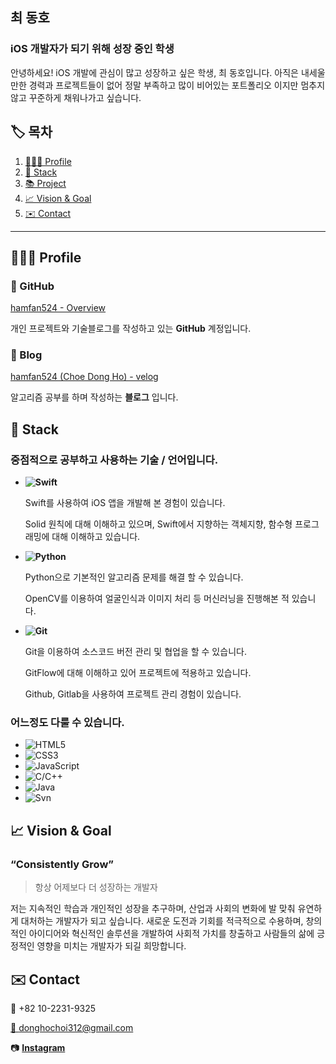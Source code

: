 ## 최 동호

### iOS 개발자가 되기 위해 성장 중인 학생

안녕하세요! iOS 개발에 관심이 많고 성장하고 싶은 학생, 최 동호입니다.
아직은 내세울만한 경력과 프로젝트들이 없어 정말 부족하고 많이 비어있는 포트폴리오 이지만 멈추지 않고 꾸준하게 채워나가고 싶습니다.

## **🏷 목차**

1. [👨🏻‍💻 Profile](https://www.notion.so/739a1ae1d9494f57b460ba1dd1d4285c?pvs=21)
2. [📕 Stack](https://www.notion.so/739a1ae1d9494f57b460ba1dd1d4285c?pvs=21)
3. [📚 Project](https://www.notion.so/739a1ae1d9494f57b460ba1dd1d4285c?pvs=21)
4. [📈 Vision & Goal](https://www.notion.so/739a1ae1d9494f57b460ba1dd1d4285c?pvs=21)
5. [✉️ Contact](https://www.notion.so/739a1ae1d9494f57b460ba1dd1d4285c?pvs=21)

---

## 👨🏻‍💻 Profile

### 🐙 GitHub

[hamfan524 - Overview](https://github.com/hamfan524)

개인 프로젝트와 기술블로그를 작성하고 있는 **GitHub** 계정입니다.

### 📝 Blog

[hamfan524 (Choe Dong Ho) - velog](https://velog.io/@hamfan524)

알고리즘 공부를 하며 작성하는 **블로그** 입니다.

## 📕 Stack

### 중점적으로 공부하고 사용하는 기술 / 언어입니다.

- **![Swift](https://img.shields.io/badge/Swift-F05138.svg?&style=for-the-badge&logo=Swift&logoColor=white)**
    
    Swift를 사용하여 iOS 앱을 개발해 본 경험이 있습니다.
    
    Solid 원칙에 대해 이해하고 있으며, Swift에서 지향하는 객체지향, 함수형 프로그래밍에 대해 이해하고 있습니다.
    
- **![Python](https://img.shields.io/badge/Python-3776AB.svg?&style=for-the-badge&logo=Python&logoColor=white)**
    
    Python으로 기본적인 알고리즘 문제를 해결 할 수 있습니다.
    
    OpenCV를 이용하여 얼굴인식과 이미지 처리 등 머신러닝을 진행해본 적 있습니다.
    
- **![Git](https://img.shields.io/badge/Git-F05032.svg?&style=for-the-badge&logo=Git&logoColor=white)**
    
    Git을 이용하여 소스코드 버전 관리 및 협업을 할 수 있습니다.
    
    GitFlow에 대해 이해하고 있어 프로젝트에 적용하고 있습니다.
    
    Github, Gitlab을 사용하여 프로젝트 관리 경험이 있습니다.
    

### 어느정도 다룰 수 있습니다.
- ![HTML5](https://img.shields.io/badge/HTML5-E34F26.svg?&style=for-the-badge&logo=HTML5&logoColor=white)
- ![CSS3](https://img.shields.io/badge/CSS3-1572B6.svg?&style=for-the-badge&logo=CSS3&logoColor=white)
- ![JavaScript](https://img.shields.io/badge/JavaScript-F7DF1E.svg?&style=for-the-badge&logo=JavaScript&logoColor=white)
- ![C/C++](https://img.shields.io/badge/C/C++-314322.svg?&style=for-the-badge&logo=C&logoColor=white)
- ![Java](https://img.shields.io/badge/java-007396?style=for-the-badge&logo=java&logoColor=white")
- ![Svn](https://img.shields.io/badge/Svn-057326.svg?&style=for-the-badge&logo=Subversion&logoColor=white)

## 📈 Vision & Goal
### “Consistently Grow”

> 항상 어제보다 더 성장하는 개발자 

저는 지속적인 학습과 개인적인 성장을 추구하며, 산업과 사회의 변화에 발 맞춰 유연하게 대처하는 개발자가 되고 싶습니다. 새로운 도전과 기회를 적극적으로 수용하며, 창의적인 아이디어와 혁신적인 솔루션을 개발하여 사회적 가치를 창출하고 사람들의 삶에 긍정적인 영향을 미치는 개발자가 되길 희망합니다.
> 

## ✉️ Contact

📱 +82 10-2231-9325   

[📧 donghochoi312@gmail.com](mailto:leegun2003@gmail.com)

📷 **[Instagram](https://www.instagram.com/_.4taraxia/)**